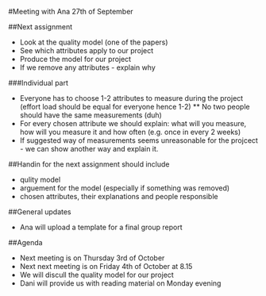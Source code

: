 #Meeting with Ana 27th of September

##Next assignment
* Look at the quality model (one of the papers)
* See which attributes apply to our project
* Produce the model for our project
* If we remove any attributes - explain why
 
###Individual part
* Everyone has to choose 1-2 attributes to measure during the project (effort load should be equal for everyone hence 1-2)
** No two people should have the same measurements (duh)
* For every chosen attribute we should explain: what will you measure, how will you measure it and how often (e.g. once in every 2 weeks)
* If suggested way of measurements seems unreasonable for the projcect - we can show another way and explain it. 

##Handin for the next assignment should include
* qulity model
* arguement for the model (especially if something was removed)
* chosen attributes, their explanations and people responsible


##General updates
* Ana will upload a template for a final group report

##Agenda
* Next meeting is on Thursday 3rd of October
* Next next meeting is on Friday 4th of October at 8.15
* We will discull the quality model for our project
* Dani will provide us with reading material on Monday evening
